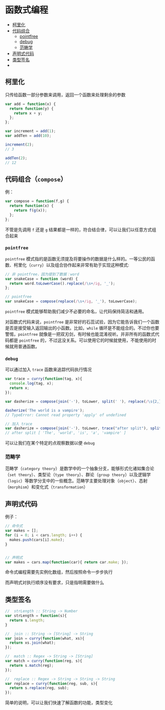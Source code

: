 # 函数式编程

- [柯里化](#柯里化)
- [代码组合](#代码组合)
  - [pointfree](#pointfree)
  - [debug](#debug)
  - [范畴学](#范畴学)
- [声明式代码](#声明式代码)
- [类型签名](#类型签名)
- [](#)

## 柯里化

只传给函数一部分参数来调用，返回一个函数来处理剩余的参数

```JavaScript
var add = function(x) {
  return function(y) {
    return x + y;
  };
};

var increment = add(1);
var addTen = add(10);

increment(2);
// 3

addTen(2);
// 12
```

## 代码组合（`compose`）

例：

```JavaScript
var compose = function(f,g) {
  return function(x) {
    return f(g(x));
  };
};
```

不管是先调用 `f` 还是 `g` 结果都是一样的，符合结合律，可以让我们以任意方式组合起来

### `pointfree`

`pointfree` 模式指的是函数无须提及将要操作的数据是什么样的。一等公民的函数、柯里化（`curry`）以及组合协作起来非常有助于实现这种模式:

```JavaScript
// 非 pointfree，因为提到了数据：word
var snakeCase = function (word) {
  return word.toLowerCase().replace(/\s+/ig, '_');
};

// pointfree
var snakeCase = compose(replace(/\s+/ig, '_'), toLowerCase);
```

`pointfree` 模式能够帮助我们减少不必要的命名，让代码保持简洁和通用。

对函数式代码来说，`pointfree` 是非常好的石蕊试验，因为它能告诉我们一个函数是否是接受输入返回输出的小函数。比如，`while` 循环是不能组合的。不过你也要警惕，`pointfree` 就像是一把双刃剑，有时候也能混淆视听。并非所有的函数式代码都是 `pointfree` 的，不过这没关系。可以使用它的时候就使用，不能使用的时候就用普通函数。

### `debug`

可以通过加入 `trace` 函数来追踪代码执行情况

```JavaScript
var trace = curry(function(tag, x){
  console.log(tag, x);
  return x;
});

var dasherize = compose(join('-'), toLower, split(' '), replace(/\s{2,}/ig, ' '));

dasherize('The world is a vampire');
// TypeError: Cannot read property 'apply' of undefined

// 加入 trace
var dasherize = compose(join('-'), toLower, trace("after split"), split(' '), replace(/\s{2,}/ig, ' '));
// after split [ 'The', 'world', 'is', 'a', 'vampire' ]
```

可以让我们在某个特定的点观察数据以便 `debug`

### 范畴学

范畴学（`category theory`）是数学中的一个抽象分支，能够形式化诸如集合论（`set theory`）、类型论（`type theory`）、群论（`group theory`）以及逻辑学（`logic`）等数学分支中的一些概念。范畴学主要处理对象（`object`）、态射（`morphism`）和变化式（`transformation`）

## 声明式代码

例子：

```JavaScript
// 命令式
var makes = [];
for (i = 0; i < cars.length; i++) {
  makes.push(cars[i].make);
}


// 声明式
var makes = cars.map(function(car){ return car.make; });
```

命令式编程需要先实例化数组，然后按照命令一步步执行

而声明式对执行顺序没有要求，只是指明需要做什么

## 类型签名

```JavaScript
//  strLength :: String -> Number
var strLength = function(s){
  return s.length;
}

//  join :: String -> [String] -> String
var join = curry(function(what, xs){
  return xs.join(what);
});

//  match :: Regex -> String -> [String]
var match = curry(function(reg, s){
  return s.match(reg);
});

//  replace :: Regex -> String -> String -> String
var replace = curry(function(reg, sub, s){
  return s.replace(reg, sub);
});
```

简单的说明，可以让我们快速了解函数的功能，类型变化
